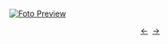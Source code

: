 [![Foto Preview](preview/n244.avif)](https://20essentials.github.io/project-000-244)

<div align="center" style="display: flex; justify-content: center;">
  <a  href="https://github.com/20essentials/project-000-243" target="_blank">&#8592;</a>
  &nbsp;&nbsp;
  <a  href="https://github.com/20essentials/project-000-245" target="_blank">&#8594;</a>
</div>
